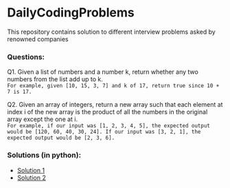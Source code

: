 # DailyCodingProblems
This repository contains solution to different interview problems asked by renowned companies

### Questions:
Q1. Given a list of numbers and a number k, return whether any two numbers from the list add up to k.  
```For example, given [10, 15, 3, 7] and k of 17, return true since 10 + 7 is 17.```

Q2. Given an array of integers, return a new array such that each element at index i of the new array is the product of all the numbers in the original array except the one at i.  
```For example, if our input was [1, 2, 3, 4, 5], the expected output would be [120, 60, 40, 30, 24]. If our input was [3, 2, 1], the expected output would be [2, 3, 6].```

### Solutions (in python):
* [Solution 1](https://github.com/piyush4793/DailyCodingProblems/blob/master/python_solutions/prob1.py)
* [Solution 2](https://github.com/piyush4793/DailyCodingProblems/blob/master/python_solutions/prob2.py)
